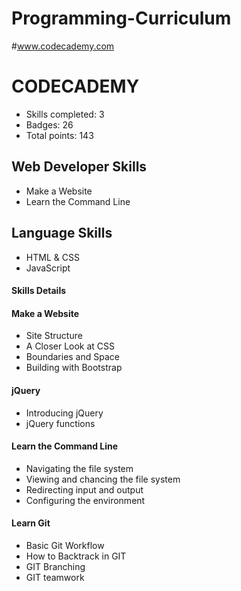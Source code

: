 # Programming-Curriculum

#www.codecademy.com
# CODECADEMY
- Skills completed: 3 
- Badges: 26
- Total points: 143

## Web Developer Skills
- Make a Website
- Learn the Command Line

## Language Skills
- HTML & CSS
- JavaScript

#### Skills Details
#### Make a Website
- Site Structure
- A Closer Look at CSS
- Boundaries and Space
- Building with Bootstrap

#### jQuery
- Introducing jQuery
- jQuery functions

#### Learn the Command Line
- Navigating the file system
- Viewing and chancing the file system
- Redirecting input and output
- Configuring the environment

#### Learn Git
- Basic Git Workflow
- How to Backtrack in GIT
- GIT Branching
- GIT teamwork
